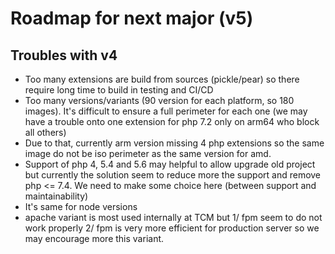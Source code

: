 # Roadmap for next major (v5)

## Troubles with v4 

* Too many extensions are build from sources (pickle/pear) so there require long time to build in testing and CI/CD 
* Too many versions/variants (90 version for each platform, so 180 images). It's difficult to ensure a full perimeter for each one (we may have a trouble onto one extension for php 7.2 only on arm64 who block all others)
* Due to that, currently arm version missing 4 php extensions so the same image do not be iso perimeter as the same version for amd. 
* Support of php 4, 5.4 and 5.6 may helpful to allow upgrade old project but currently the solution seem to reduce more the support and remove php <= 7.4. We need to make some choice here (between support and maintainability) 
* It's same for node versions 
* apache variant is most used internally at TCM but 1/ fpm seem to do not work properly 2/ fpm is very more efficient for production server so we may encourage more this variant. 


